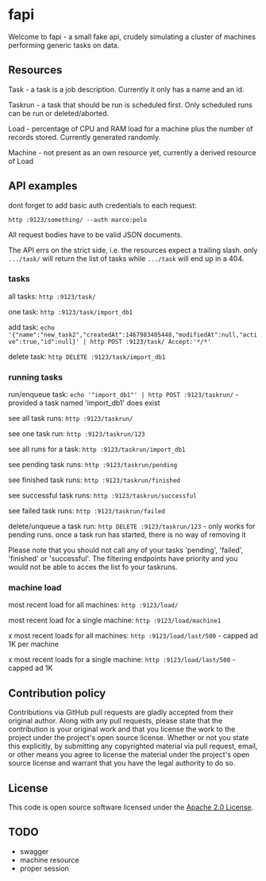 # fapi #

Welcome to fapi - a small fake api, crudely simulating a cluster of machines performing generic tasks on data.

## Resources ##

Task - a task is a job description. Currently it only has a name and an id. 

Taskrun - a task that should be run is scheduled first. Only scheduled runs can be run or deleted/aborted.

Load - percentage of CPU and RAM load for a machine plus the number of records stored. Currently generated randomly. 

Machine - not present as an own resource yet, currently a derived resource of Load

## API examples ##

dont forget to add basic auth credentials to each request: 

`http :9123/something/ --auth marco:polo`

All request bodies have to be valid JSON documents.

The API errs on the strict side, i.e. the resources expect a trailing slash. only `.../task/` will return the list of tasks while `.../task` will end up in a 404.

### tasks

all tasks: `http :9123/task/`

one task: `http :9123/task/import_db1`

add task: `echo '{"name":"new_task2","createdAt":1467983405448,"modifiedAt":null,"active":true,"id":null}' | http POST :9123/task/ Accept:'*/*'`

delete task: `http DELETE :9123/task/import_db1`

### running tasks

run/enqueue task: `echo '"import_db1"' | http POST :9123/taskrun/` - provided a task named 'import_db1' does exist

see all task runs: `http :9123/taskrun/`

see one task run: `http :9123/taskrun/123`

see all runs for a task: `http :9123/taskrun/import_db1`

see pending task runs: `http :9123/taskrun/pending`

see finished task runs: `http :9123/taskrun/finished`

see successful task runs: `http :9123/taskrun/successful`

see failed task runs: `http :9123/taskrun/failed`

delete/unqueue a task run: `http DELETE :9123/taskrun/123` - only works for pending runs. once a task run has started, there is no way of removing it

Please note that you should not call any of your tasks 'pending', 'failed', 'finished' or 'successful'. The filtering endpoints have priority and you would not be able to acces the list fo your taskruns.

### machine load

most recent load for all machines: `http :9123/load/`

most recent load for a single machine: `http :9123/load/machine1`

x most recent loads for all machines: `http :9123/load/last/500`  - capped ad 1K per machine

x most recent loads for a single machine: `http :9123/load/last/500`  - capped ad 1K


## Contribution policy ##

Contributions via GitHub pull requests are gladly accepted from their original author. Along with any pull requests, please state that the contribution is your original work and that you license the work to the project under the project's open source license. Whether or not you state this explicitly, by submitting any copyrighted material via pull request, email, or other means you agree to license the material under the project's open source license and warrant that you have the legal authority to do so.

## License ##

This code is open source software licensed under the [Apache 2.0 License](http://www.apache.org/licenses/LICENSE-2.0.html).

## TODO ##

* swagger 
* machine resource
* proper session
